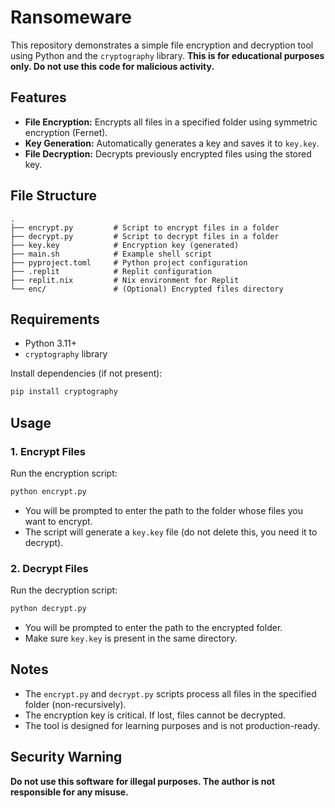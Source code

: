 # Ransomeware

This repository demonstrates a simple file encryption and decryption tool using Python and the `cryptography` library. **This is for educational purposes only. Do not use this code for malicious activity.**

## Features

- **File Encryption:** Encrypts all files in a specified folder using symmetric encryption (Fernet).
- **Key Generation:** Automatically generates a key and saves it to `key.key`.
- **File Decryption:** Decrypts previously encrypted files using the stored key.

## File Structure

```
.
├── encrypt.py         # Script to encrypt files in a folder
├── decrypt.py         # Script to decrypt files in a folder
├── key.key            # Encryption key (generated)
├── main.sh            # Example shell script
├── pyproject.toml     # Python project configuration
├── .replit            # Replit configuration
├── replit.nix         # Nix environment for Replit
└── enc/               # (Optional) Encrypted files directory
```

## Requirements

- Python 3.11+
- `cryptography` library

Install dependencies (if not present):

```bash
pip install cryptography
```

## Usage

### 1. Encrypt Files

Run the encryption script:

```bash
python encrypt.py
```

- You will be prompted to enter the path to the folder whose files you want to encrypt.
- The script will generate a `key.key` file (do not delete this, you need it to decrypt).

### 2. Decrypt Files

Run the decryption script:

```bash
python decrypt.py
```

- You will be prompted to enter the path to the encrypted folder.
- Make sure `key.key` is present in the same directory.

## Notes

- The `encrypt.py` and `decrypt.py` scripts process all files in the specified folder (non-recursively).
- The encryption key is critical. If lost, files cannot be decrypted.
- The tool is designed for learning purposes and is not production-ready.

## Security Warning

**Do not use this software for illegal purposes. The author is not responsible for any misuse.**
